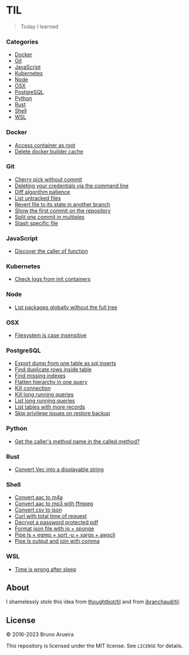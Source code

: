 # TIL

> Today I learned

### Categories

* [Docker](#docker)
* [Git](#git)
* [JavaScript](#javascript)
* [Kubernetes](#kubernetes)
* [Node](#node)
* [OSX](#osx)
* [PostgreSQL](#postgresql)
* [Python](#python)
* [Rust](#rust)
* [Shell](#shell)
* [WSL](#wsl)

### Docker

- [Access container as root](docker/access-container-as-root.md)
- [Delete docker builder cache](docker/delete-builder-cache.md)

### Git

- [Cherry pick without commit](git/cherry-pick-without-commit.md)
- [Deleting your credentials via the command line](git/deleting-your-credentials-via-the-command-line.md)
- [Diff algorithm patience](git/diff-algorithm-patience.md)
- [List untracked files](git/list-untracked-files.md)
- [Revert file to its state in another branch](git/revert-file-to-its-state-in-another-branch.md)
- [Show the first commit on the repository](git/show-first-commit.md)
- [Split one commit in multiples](git/split-one-commit-in-multiples.md)
- [Stash specific file](git/stash-specific-file.md)

### JavaScript

- [Discover the caller of function](javascript/caller.md)

### Kubernetes

- [Check logs from init containers](kubernetes/check-logs-from-init-containers.md)

### Node

- [List packages globally without the full tree](node/list-globally-packages-without-full-tree.md)

### OSX

- [Filesystem is case insensitive](osx/filesystem-case-sensitivity.md)

### PostgreSQL

- [Export dump from one table as sql inserts](postgres/export-dump-from-one-table-as-sql-inserts.md)
- [Find duplicate rows inside table](postgres/find-duplicate-rows-inside-table.md)
- [Find missing indexes](postgres/find-missing-indexes.md)
- [Flatten hierarchy in one query](postgres/flatten-hierarchy-in-one-query.md)
- [Kill connection](postgres/kill-connection.md)
- [Kill long running queries](postgres/kill-long-running-queries.md)
- [List long running queries](postgres/list-long-running-queries.md)
- [List tables with more records](postgres/list-tables-with-more-records.md)
- [Skip privilege issues on restore backup](postgres/skip-privilege-issues-on-restore-backup.md)

### Python

- [Get the caller's method name in the called method?](python/get-the-callers-method-name-in-the-called-method.md)

### Rust

- [Convert Vec<u8> into a displayable string](rust/convert-vec-u8-displayable-string.md)

### Shell

- [Convert aac to m4a](shell/convert-aac-to-m4a.md)
- [Convert aac to mp3 with ffmpeg](shell/convert-aac-to-mp3-with-ffmpeg.md)
- [Convert csv to json](shell/convert-csv-to-json.md)
- [Curl with total time of request](shell/curl-with-total-time-of-request.md)
- [Decrypt a password protected pdf](shell/decrypt-a-password-protected-pdf.md)
- [Format json file with jq + sponge](shell/format-json-file-with-jq-sponge.md)
- [Pipe ls + egrep + sort -u + xargs + awscli](shell/pipe-ls-plus-egrep-plus-sort-u-plus-xargs-plus-awscli.md)
- [Pipe ls output and join with comma](shell/pipe-ls-output-and-join-with-comma.md)

### WSL

- [Time is wrong after sleep](wsl/time_is_wrong_after_sleep.md)

## About

I shamelessly stole this idea from [thoughtbot/til](https://github.com/thoughtbot/til) and from [jbranchaud/til](https://github.com/jbranchaud/til).

## License

&copy; 2016-2023 Bruno Arueira

This repository is licensed under the MIT license. See `LICENSE` for
details.
